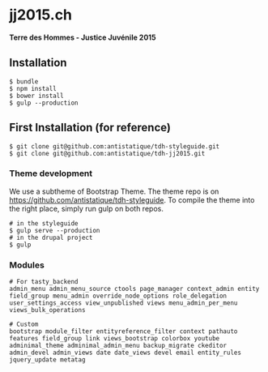 jj2015.ch
==========

**Terre des Hommes - Justice Juvénile 2015**


## Installation

```shell
$ bundle
$ npm install
$ bower install
$ gulp --production
```

## First Installation (for reference)

```shell
$ git clone git@github.com:antistatique/tdh-styleguide.git
$ git clone git@github.com:antistatique/tdh-jj2015.git
```

### Theme development

We use a subtheme of Bootstrap Theme. The theme repo is on https://github.com/antistatique/tdh-styleguide. To compile the theme into the right place, simply run gulp on both repos.

```shell
# in the styleguide
$ gulp serve --production
# in the drupal project
$ gulp
```

### Modules

```shell
# For tasty_backend
admin_menu admin_menu_source ctools page_manager context_admin entity field_group menu_admin override_node_options role_delegation user_settings_access view_unpublished views menu_admin_per_menu views_bulk_operations

# Custom
bootstrap module_filter entityreference_filter context pathauto features field_group link views_bootstrap colorbox youtube adminimal_theme adminimal_admin_menu backup_migrate ckeditor admin_devel admin_views date date_views devel email entity_rules jquery_update metatag
```
